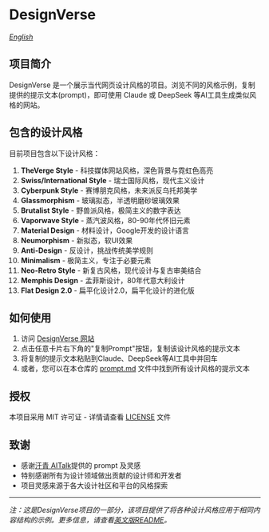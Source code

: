# DesignVerse

*[English](README.md)*

## 项目简介

DesignVerse 是一个展示当代网页设计风格的项目。浏览不同的风格示例，复制提供的提示文本(prompt)，即可使用 Claude 或 DeepSeek 等AI工具生成类似风格的网站。


## 包含的设计风格

目前项目包含以下设计风格：

1. **TheVerge Style** - 科技媒体网站风格，深色背景与霓虹色高亮
2. **Swiss/International Style** - 瑞士国际风格，现代主义设计
3. **Cyberpunk Style** - 赛博朋克风格，未来派反乌托邦美学
4. **Glassmorphism** - 玻璃拟态，半透明磨砂玻璃效果
5. **Brutalist Style** - 野兽派风格，极简主义的数字表达
6. **Vaporwave Style** - 蒸汽波风格，80-90年代怀旧元素
7. **Material Design** - 材料设计，Google开发的设计语言
8. **Neumorphism** - 新拟态，软UI效果
9. **Anti-Design** - 反设计，挑战传统美学规则
10. **Minimalism** - 极简主义，专注于必要元素
11. **Neo-Retro Style** - 新复古风格，现代设计与复古审美结合
12. **Memphis Design** - 孟菲斯设计，80年代意大利设计
13. **Flat Design 2.0** - 扁平化设计2.0，扁平化设计的进化版

## 如何使用

1. 访问 [DesignVerse 网站](https://liyincode.github.io/design-verse/)
2. 点击任意卡片右下角的"复制Prompt"按钮，复制该设计风格的提示文本
3. 将复制的提示文本粘贴到Claude、DeepSeek等AI工具中并回车
4. 或者，您可以在本仓库的 [prompt.md](prompt.md) 文件中找到所有设计风格的提示文本

## 授权

本项目采用 MIT 许可证 - 详情请查看 [LICENSE](LICENSE) 文件

## 致谢

- 感谢[汗青 AITalk](https://mp.weixin.qq.com/s/UX_GaRlepP8GGxKFyh5rSA)提供的 prompt 及灵感
- 特别感谢所有为设计领域做出贡献的设计师和开发者
- 项目灵感来源于各大设计社区和平台的风格探索

---

*注：这是DesignVerse项目的一部分，该项目提供了将各种设计风格应用于相同内容结构的示例。更多信息，请查看[英文版README](README.md)。*
